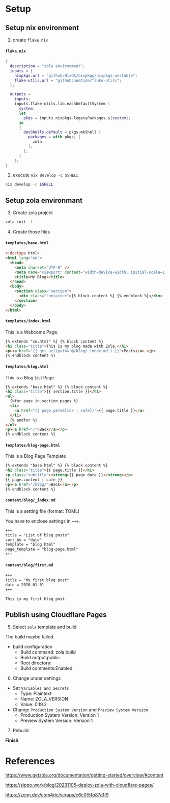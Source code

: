 # Setup

## Setup nix environment

1. create `flake.nix`

#### `flake.nix`

```nix
{
  description = "zola environment";
  inputs = {
    nixpkgs.url = "github:NixOS/nixpkgs/nixpkgs-unstable";
    flake-utils.url = "github:numtide/flake-utils";
  };

  outputs =
    inputs:
    inputs.flake-utils.lib.eachDefaultSystem (
      system:
      let
        pkgs = inputs.nixpkgs.legacyPackages.${system};
      in
      {
        devShells.default = pkgs.mkShell {
          packages = with pkgs; [
            zola
          ];
        };
      }
    );
}
```

2. execute `nix develop -c $SHELL`

```sh
nix develop -c $SHELL
```

## Setup zola environmant

3. Create zola project

```sh
zola init -f
```

4. Create those files

#### `templates/base.html`

```html
<!doctype html>
<html lang="en">
  <head>
    <meta charset="UTF-8" />
    <meta name="viewport" content="width=device-width, initial-scale=1.0" />
    <title>My Blog</title>
  </head>
  <body>
    <section class="section">
      <div class="container">{% block content %} {% endblock %}</div>
    </section>
  </body>
</html>
```

#### `templates/index.html`

This is a Webcome Page.

```html
{% extends "se.html" %} {% block content %}
<h1 class="title">This is my blog made with Zola.</h1>
<p><a href="{{ get_url(path='@/blog/_index.md') }}">Posts</a>.</p>
{% endblock content %}
```

#### `templates/blog.html`

This is a Blog List Page.

```html
{% extends "base.html" %} {% block content %}
<h1 class="title">{{ section.title }}</h1>
<ul>
  {%for page in section.pages %}
  <li>
    <a href="{{ page.permalink | safe}}">{{ page.title }}</a>
  </li>
  {% endfor %}
</ul>
<p><a href="/">Back</a></p>
{% endblock content %}
```

#### `templates/blog-page.html`

This is a Blog Page Template

```html
{% extends "base.html" %} {% block content %}
<h1 class="title">{{ page.title }}</h1>
<p class="subtitle"><strong>{{ page.date }}</strong></p>
{{ page.content | safe }}
<p><a href="/blog/">Back</a></p>
{% endblock content %}
```

#### `content/blog/_index.md`

This is a setting file (format: TOML)

You have to enclose settings in `+++`.

```markdown
+++
title = "List of blog posts"
sort_by = "date"
template = "blog.html"
page_template = "blog-page.html"
+++
```

#### `content/blog/first.md`

```markdown
+++
title = "My first blog post"
date = 2020-01-01
+++

This is my first blog post.
```

## Publish using Cloudflare Pages

5. Select `zola` template and build

The build maybe failed.

- build configuration
  - Build command: zola build
  - Build output:public
  - Root directory:
  - Build comments:Enabled

6. Change under settings

- Set `Variables and Secrets`
  - Type: Plaintext
  - Name: ZOLA_VERSION
  - Value: 0.19.2
- Change `Production System Version` and `Preview System Version`
  - Production System Version: Version 1
  - Preview System Version: Version 1

7. Rebuild

**Finish**

# References

https://www.getzola.org/documentation/getting-started/overview/#content

https://sippo.work/blog/20231105-deploy-zola-with-cloudflare-pages/

https://zenn.dev/com4dc/scraps/c6c0f5fb87a1f9
